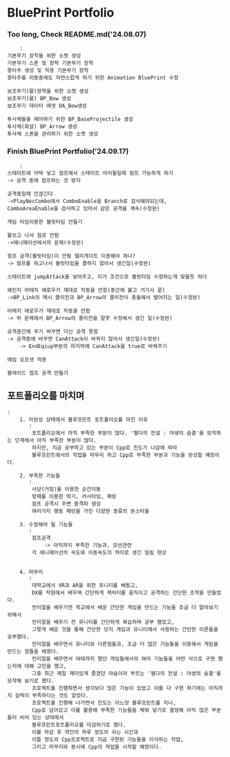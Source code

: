 # BluePrint Portfolio

### Too long, Check README.md('24.08.07)
        :
    기본무기 장착을 위한 소켓 생성
    기본무기 스폰 및 장착 기본무기 장착  
    몽타주 생성 및 적용 기본무기 장착  
    몽타주를 이동중에도 자연스럽게 하기 위한 Animation BluePrint 수정  
 
    보조무기(활)장착을 위한 소켓 생성  
    보조무기(활) BP_Bow 생성  
    보조무기 데이터 애셋 DA_Bow생성  

    투사체들을 제어하기 위한 BP_BaseProjectile 생성  
    투사체(화살) BP_Arrow 생성  
    투사체 스폰을 관리하기 위한 소켓 생성  

	
### Finish BluePrint Portfolio('24.09.17) 
        :
    스테이트에 어택 넣고 점프에서 스태이트 아이들일때 점프 가능하게 하기
    -> 공격 중에 점프하는 것 방지

    공격중일때 안끊긴다
    ->PlayNecCombo에서 ComboEnable을 Branch로 검사해야되는데, 
    ComboAreaEnable을 검사하고 있어서 같은 공격을 계속(수정완)

    게임 타임이용한 블릿타임 만들기

    활쏘고 나서 점프 안됨
    ->애니메이션에서의 문제(수정완)

    점프 공격(블릿타임)이 안됨 델리게이트 이용해야 하나?
    -> 점프를 하고나서 블릿타임을 콜하지 않아서 생긴일(수정완)

    스테이트에 jumpAttack을 넣어주고, 이거 조건으로 블릿타임 수정하는게 맞을듯 하다

    왜인지 어태치 애로우가 재대로 작동을 안함(중간에 붙고 거기서 끝)
    ->BP_Link의 메시 콜리전과 BP_Arrow의 콜리전이 충돌해서 벌어지는 일(수정완)

    어태치 애로우가 재대로 작동을 안함
    -> 위 문제에서 BP_Arrow의 콜리전을 잘못 수정해서 생긴 일(수정완)

    공격중간에 무기 바꾸면 다신 공격 못함
    -> 공격중에 바꾸면 CanAttack이 바뀌지 않아서 생긴일(수정완)
        -> EndEqiup부분의 마지막에 CanAttack을 true로 바꿔주기

    에임 오프셋 적용

    블레이드 점프 공격 만들기

## 포트폴리오를 마치며</br>
    :
        1. 미완성 상태에서 블루프린트 포트폴리오를 마친 이유
           :
            포트폴리오에서 아직 부족한 부분이 많다. '젤다의 전설 : 야생의 숨결'을 모작하는 단계에서 아직 부족한 부분이 많다.
            하지만, 지금 공부하고 있는 부분이 Cpp로 진도가 나감에 따라 
            블루프린트에서의 작업을 마무리 하고 Cpp로 부족한 부분과 기능을 완성할 예정이다.

        2. 부족한 기능들
           :
            사당(거점)을 이용한 순간이동
            방패를 이용한 막기, 러시타임, 패링
            점프 공격시 주변 충격파 생성
            여러가지 행동 패턴을 가진 다양한 종류의 몬스터들

        3. 수정해야 될 기능들
           :
            점프공격
                -> 아직까지 부족한 기능과, 모션관련
            각 애니메이션의 속도와 이동속도의 차이로 생긴 밀림 현상


        4. 마무리
           :
            대학교에서 VR과 AR을 위한 유니티를 배웠고, 
            DX를 학원에서 배우며 간단하게 케릭터를 움직이고 공격하는 간단한 조작을 만들었다.
            언리얼을 배우기전 학교에서 배운 간단한 게임을 만드는 기능들 조금 더 알아보기 위해서 
            언리얼을 배우기 전 유니티를 간단하게 복습하며 공부 했었고, 
            그렇게 배운 것을 통해 간단한 닷지 게임과 유니티에서 사용하는 간단한 이론들을 공부했다.
            언리얼을 배우면서 유니티와 다른점들과, 조금 더 많은 기능들을 이용해서 게임을 만드는 점들을 배웠다.
            언리얼을 배우면서 여태까지 했던 게임들에서의 여러 기능들을 어떤 식으로 구현 했는지에 대해 고민을 했고, 
            그중 최근 제일 재미있게 즐겼던 야숨이라 부르는 '젤다의 전설 : 야생의 숨결'을 모작해 보기로 했다.
            프로젝트를 진행하면서 생각보다 많은 기능이 있었고 이를 다 구현 하기에는 아직까지 실력이 부족하다는 것도 알았다.
            프로젝트를 진행해 나가면서 진도는 어느덧 블루프린트를 지나, 
            Cpp로 넘어갔고 이를 활용해 부족한 기능들을 체워 넣기로 결정해 아직 많은 부분들이 비어 있는 상태에서 
            블루프린트포트폴리오를 마감하기로 했다.
            이를 마감 후 약간의 하루 정도의 쉬는 시간과 
            이틀 정도의 Cpp프로젝트로 지금 구현된 기능들을 이식하는 작업, 
            그리고 마무리와 동시에 Cpp의 작업을 시작할 예정이다.
